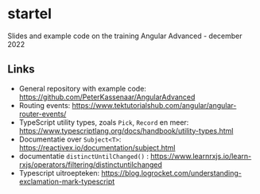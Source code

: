 # startel
Slides and example code on the training Angular Advanced - december 2022

## Links
- General repository with example code: https://github.com/PeterKassenaar/AngularAdvanced
- Routing events: https://www.tektutorialshub.com/angular/angular-router-events/
- TypeScript utility types, zoals `Pick`, `Record` en meer: https://www.typescriptlang.org/docs/handbook/utility-types.html
- Documentatie over `Subject<T>`: https://reactivex.io/documentation/subject.html
- documentatie `distinctUntilChanged()` : https://www.learnrxjs.io/learn-rxjs/operators/filtering/distinctuntilchanged
- Typescript uitroepteken: https://blog.logrocket.com/understanding-exclamation-mark-typescript
